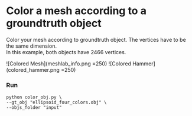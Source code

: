 # Color a mesh according to a groundtruth object

Color your mesh according to groundtruth object. The vertices have to be the same dimension.  
In this example, both objects have 2466 vertices.

![Colored Mesh](meshlab_info.png =250)
![Colored Hammer](colored_hammer.png =250)


### Run
```
python color_obj.py \
--gt_obj "ellipsoid_four_colors.obj" \
--objs_folder "input"
```
